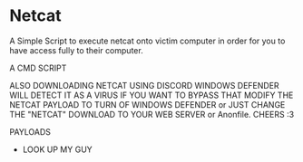 # Netcat 
A Simple Script to execute netcat onto victim computer in order for you to have access fully to their computer.

A CMD SCRIPT 

ALSO DOWNLOADING NETCAT USING DISCORD WINDOWS DEFENDER WILL DETECT IT AS A VIRUS IF YOU WANT TO BYPASS THAT MODIFY THE NETCAT PAYLOAD TO TURN OF WINDOWS DEFENDER or JUST CHANGE THE "NETCAT" DOWNLOAD TO YOUR WEB SERVER or Anonfile. CHEERS :3

PAYLOADS
- LOOK UP MY GUY


